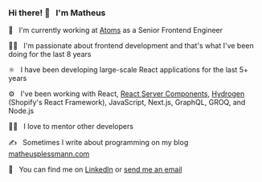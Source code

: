 ### Hi there! 👋  &nbsp; I'm Matheus

🏢 &nbsp; I'm currently working at [Atoms](https://atoms.com/) as a Senior Frontend Engineer

👨‍💻 &nbsp; I'm passionate about frontend development and that's what I've been doing for the last 8 years

⚛️ &nbsp; I have been developing large-scale React applications for the last 5+ years

⚙️ &nbsp; I've been working with React, [React Server Components](https://reactjs.org/blog/2020/12/21/data-fetching-with-react-server-components.html), [Hydrogen](https://hydrogen.shopify.dev/) (Shopify's React Framework), JavaScript, Next.js, GraphQL, GROQ, and Node.js

👨‍🏫 &nbsp; I love to mentor other developers

✍️ &nbsp; Sometimes I write about programming on my blog [matheusplessmann.com](https://matheusplessmann.com/)

📩 &nbsp; You can find me on [LinkedIn](https://www.linkedin.com/in/matheus-plessmann/) or [send me an email](mailto:maplessmann@gmail.com)

